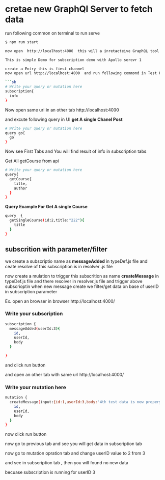 
# cretae new GraphQl Server to fetch data 

run following common  on terminal  to run serve

```sh
$ npm run start

now open  http://localhost:4000  this will a inretacteive GraphQL tool UI FOr Testing Run following Commond For 

This is simple Demo for subscription demo with Apollo serevr 1 

create a Entry this is fiest channel
now open url http://localhost:4000  and run following commond in Test UI

```sh
# Write your query or mutation here
subscription{
  info
}
```

Now open same url in an  other tab http://localhost:4000

and excute following query in UI 
__get A single Chanel Post__

```sh
# Write your query or mutation here
query go{
  go
}

```

Now see First Tabs and You  will find  result of info in subscription tabs


Get All getCourse from api 

```sh
# Write your query or mutation here
query{
  getCourse{
    title,
    author
  }
}
```

__Query Example For Get A single Course__
```sh
query  {
  getSingleCourse(id:2,title:"222"){
    title
  }
}
```


## subscrition with parameter/filter

we create a subscriptio  name  as  __messageAdded__ in typeDef.js file and 
ceate resolve of this subscription is in resolver .js file

now create a mulation to trigger this subscrition as name __createMessage__ in typeDef.js file 
and there resolver in resolver.js file  and trigger above subscrioptin when new message create
we filter/get data on base of userID in subscription parameter 


Ex.
open an browser in browser http://localhost:4000/

### Write your subscription
```sh
subscription {
  messageAdded(userId:3){
    id,
    userId,
    body
  }

}
```

and click run button 

and open an other tab with same url http://localhost:4000/

### Write your  mutation here
```sh
mutation {
  createMessage(input:{id:1,userId:3,body:"4th test data is new propery "}){
    id,
    userId,
    body
  }
}

```

now click run button

now go to previous tab and see you will get data in subscription tab 

now go to mutation opration tab and change userID value to 2 from 3  

and see in subscription tab , then you will found no new data 

becuase subscription is running for  userID 3


